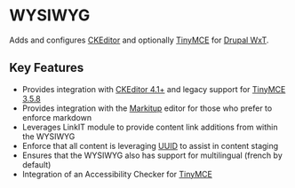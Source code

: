 WYSIWYG
=======
Adds and configures [CKEditor][ckeditor] and optionally [TinyMCE][tinymce] for [Drupal WxT][drupalwxt].

Key Features
------------

* Provides integration with [CKEditor 4.1+][ckeditor] and legacy support for [TinyMCE 3.5.8][tinymce]
* Provides integration with the [Markitup][markitup] editor for those who prefer to enforce markdown
* Leverages LinkIT module to provide content link additions from within the WYSIWYG
* Enforce that all content is leveraging [UUID][uuid] to assist in content staging
* Ensures that the WYSIWYG also has support for multilingual (french by default)
* Integration of an Accessibility Checker for [TinyMCE][tinymce]


<!-- Links Referenced -->

[ckeditor]:                http://www.ckeditor.com
[drupalwxt]:               http://www.drupal.org/project/wetkit
[linkit]:                  http://www.drupal.org/project/linkit
[markitup]:                http://markitup.jaysalvat.com
[tinymce]:                 http://www.tinymce.com
[uuid]:                    http://www.drupal.org/project/uuid
